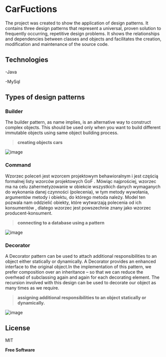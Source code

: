 # CarFuctions
The project was created to show the application of design patterns. It contains three design patterns that represent a universal, proven solution to frequently occurring, repetitive design problems. It shows the relationships and dependencies between classes and objects and facilitates the creation, modification and maintenance of the source code.

## Technologies
-Java

-MySql

## Types of design patterns

###  Builder
The builder pattern, as name implies, is an alternative way to construct complex objects. This should be used only when you want to build different immutable objects using same object building process.

>**creating objects cars**

![image](https://user-images.githubusercontent.com/43965599/119951702-89a49480-bf9c-11eb-903d-e42041db40cd.png)


### Command
Wzorzec poleceń jest wzorcem projektowym behawioralnym i jest częścią formalnej listy wzorców projektowych GoF . Mówiąc najprościej, wzorzec ma na celu  zahermetyzowanie w obiekcie wszystkich danych wymaganych do wykonania danej czynności (polecenia), w tym metody wywołania, argumentów metody i obiektu, do którego metoda należy.
Model ten pozwala nam oddzielić obiekty, które wytwarzają polecenia od ich konsumentów , dlatego wzorzec jest powszechnie znany jako wzorzec producent-konsument.

>**connecting to a database using a pattern**

![image](https://user-images.githubusercontent.com/43965599/119952392-3e3eb600-bf9d-11eb-9a8c-6b3091a5b995.png)


### Decorator
A Decorator pattern can be used to attach additional responsibilities to an object either statically or dynamically. A Decorator provides an enhanced interface to the original object.In the implementation of this pattern, we prefer composition over an inheritance – so that we can reduce the overhead of subclassing again and again for each decorating element. The recursion involved with this design can be used to decorate our object as many times as we require.

>**assigning additional responsibilities to an object statically or dynamically.**

![image](https://user-images.githubusercontent.com/43965599/119952907-c1f8a280-bf9d-11eb-97ce-79bafb8d79b8.png)






License
----

MIT


**Free Software**
